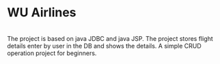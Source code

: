 # WU Airlines
<br>
The project is based on java JDBC and java JSP. 
The project stores flight details enter by user in the DB and shows the details. A simple CRUD operation project for beginners.
